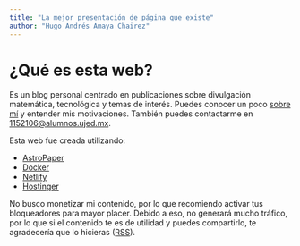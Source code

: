 ```yaml
---
title: "La mejor presentación de página que existe"
author: "Hugo Andrés Amaya Chairez"
---
```


# ¿Qué es esta web?

Es un blog personal centrado en publicaciones sobre divulgación matemática, tecnológica y temas de interés.
Puedes conocer un poco [sobre mí](https://hugoandres.blog/about/) y entender mis motivaciones. También puedes contactarme en 1152106@alumnos.ujed.mx.

Esta web fue creada utilizando:

- [AstroPaper](https://github.com/satnaing/astro-paper?tab=readme-ov-file#readme)
- [Docker](https://www.docker.com/)
- [Netlify](https://www.netlify.com/)
- [Hostinger](https://www.hostinger.mx/)

No busco monetizar mi contenido, por lo que recomiendo activar tus bloqueadores para mayor placer.
Debido a eso, no generará mucho tráfico, por lo que si el contenido te es de utilidad y puedes compartirlo, te agradecería que lo hicieras ([RSS](/rss.xml)).
